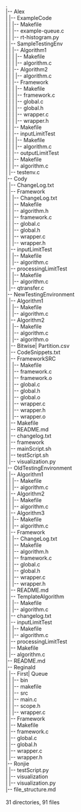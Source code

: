 .<br>
|-- Alex<br>
|   |-- ExampleCode<br>
|   |   |-- Makefile<br>
|   |   |-- example-queue.c<br>
|   |   |-- rt-histogram.py<br>
|   |-- SampleTestingEnv<br>
|   |   |-- Algorithm1<br>
|   |   |   |-- Makefile<br>
|   |   |   |-- algorithm.c<br>
|   |   |-- Algorithm2<br>
|   |   |   |-- algorithm.c<br>
|   |   |-- Framework<br>
|   |   |   |-- Makefile<br>
|   |   |   |-- framework.c<br>
|   |   |   |-- global.c<br>
|   |   |   |-- global.h<br>
|   |   |   |-- wrapper.c<br>
|   |   |   |-- wrapper.h<br>
|   |   |-- Makefile<br>
|   |   |-- inputLimitTest<br>
|   |   |   |-- Makefile<br>
|   |   |   |-- algorithm.c<br>
|   |   |-- outputLimitTest<br>
|   |       |-- Makefile<br>
|   |       |-- algorithm.c<br>
|   |-- testenv.c<br>
|-- Cody<br>
|   |-- ChangeLog.txt<br>
|   |-- Framework<br>
|   |   |-- ChangeLog.txt<br>
|   |   |-- Makefile<br>
|   |   |-- algorithm.h<br>
|   |   |-- framework.c<br>
|   |   |-- global.c<br>
|   |   |-- global.h<br>
|   |   |-- wrapper.c<br>
|   |   |-- wrapper.h<br>
|   |-- inputLimitTest<br>
|   |   |-- Makefile<br>
|   |   |-- algorithm.c<br>
|   |-- processingLimitTest<br>
|   |   |-- Makefile<br>
|   |   |-- algorithm.c<br>
|   |-- qtransfer.c<br>
|-- NewTestingEnvironment<br>
|   |-- Algorithm1<br>
|   |   |-- Makefile<br>
|   |   |-- algorithm.c<br>
|   |-- Algorithm2<br>
|   |   |-- Makefile<br>
|   |   |-- algorithm.c<br>
|   |   |-- algorithm.o<br>
|   |-- Bitwise| Partition.csv<br>
|   |-- CodeSnippets.txt<br>
|   |-- FrameworkSRC<br>
|   |   |-- Makefile<br>
|   |   |-- framework.c<br>
|   |   |-- framework.o<br>
|   |   |-- global.c<br>
|   |   |-- global.h<br>
|   |   |-- global.o<br>
|   |   |-- wrapper.c<br>
|   |   |-- wrapper.h<br>
|   |   |-- wrapper.o<br>
|   |-- Makefile<br>
|   |-- README.md<br>
|   |-- changelog.txt<br>
|   |-- framework<br>
|   |-- mainScript.sh<br>
|   |-- testScript.sh<br>
|   |-- visualization.py<br>
|-- OldTestingEnvironment<br>
|   |-- Algorithm1<br>
|   |   |-- Makefile<br>
|   |   |-- algorithm.c<br>
|   |-- Algorithm2<br>
|   |   |-- Makefile<br>
|   |   |-- algorithm.c<br>
|   |-- Algorithm3<br>
|   |   |-- Makefile<br>
|   |   |-- algorithm.c<br>
|   |-- Framework<br>
|   |   |-- ChangeLog.txt<br>
|   |   |-- Makefile<br>
|   |   |-- algorithm.h<br>
|   |   |-- framework.c<br>
|   |   |-- global.c<br>
|   |   |-- global.h<br>
|   |   |-- wrapper.c<br>
|   |   |-- wrapper.h<br>
|   |-- README.md<br>
|   |-- TemplateAlgorithm<br>
|   |   |-- Makefile<br>
|   |   |-- algorithm.c<br>
|   |-- changelog.txt<br>
|   |-- inputLimitTest<br>
|   |   |-- Makefile<br>
|   |   |-- algorithm.c<br>
|   |-- processingLimitTest<br>
|       |-- Makefile<br>
|       |-- algorithm.c<br>
|-- README.md<br>
|-- Reginald<br>
|   |-- First| Queue<br>
|   |   |-- bin<br>
|   |   |-- makefile<br>
|   |   |-- src<br>
|   |       |-- main.c<br>
|   |       |-- scope.h<br>
|   |       |-- wrapper.c<br>
|   |-- Framework<br>
|       |-- Makefile<br>
|       |-- framework.c<br>
|       |-- global.c<br>
|       |-- global.h<br>
|       |-- wrapper.c<br>
|       |-- wrapper.h<br>
|-- Ronjie<br>
|   |-- testScript.py<br>
|   |-- visualization<br>
|       |-- visualization.py<br>
|-- file_structure.md<br>
<br>
31 directories, 91 files<br>
